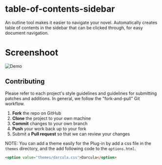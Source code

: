 # table-of-contents-sidebar
An outline tool makes it easier to navigate your novel. Automatically creates table of contents in the sidebar that can be clicked through, for easy document navigation.

# Screenshoot
![Demo](http://www.majiang.life/images/posts/chrome-extension-tutorial.gif)

Contributing
------------

Please refer to each project's style guidelines and guidelines for submitting patches and additions. In general, we follow the "fork-and-pull" Git workflow.

 1. **Fork** the repo on GitHub
 2. **Clone** the project to your own machine
 3. **Commit** changes to your own branch
 4. **Push** your work back up to your fork
 5. Submit a **Pull request** so that we can review your changes

NOTE: You can add a theme easily for the Plug-in by add a css file in the `themes` directory, and the add following code to the `options.html`.
```html
<option value="themes/darcula.css">Darcula</option>
```